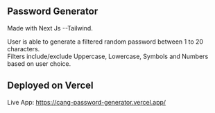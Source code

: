 ## Password Generator

Made with Next Js --Tailwind.

User is able to generate a filtered random password between 1 to 20 characters. <br />
Filters include/exclude Uppercase, Lowercase, Symbols and Numbers based on user choice. 

## Deployed on Vercel

Live App: https://cang-password-generator.vercel.app/
